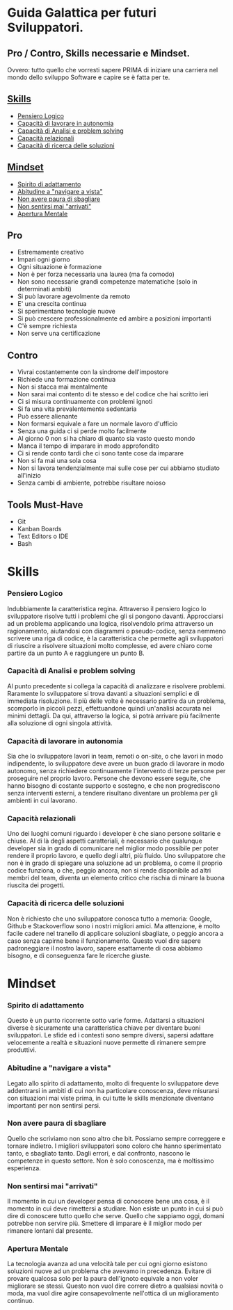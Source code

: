 # Guida Galattica per futuri Sviluppatori.
## Pro / Contro, Skills necessarie e Mindset.
Ovvero: tutto quello che vorresti sapere PRIMA di iniziare una carriera nel mondo dello sviluppo Software e capire se è fatta per te.

[Skills](#skills-1)
-----------------

- [Pensiero Logico](#pensiero-logico)
- [Capacità di lavorare in autonomia](#capacità-di-lavorare-in-autonomia)
- [Capacità di Analisi e problem solving](#capacità-di-analisi-e-problem-solving)
- [Capacità relazionali](#capacità-relazionali)
- [Capacità di ricerca delle soluzioni](#capacità-di-ricerca-delle-soluzioni)

[Mindset](#mindset-1)
-----------------

- [Spirito di adattamento](#spirito-di-adattamento)
- [Abitudine a "navigare a vista"](#abitudine-a-navigare-a-vista)
- [Non avere paura di sbagliare](#non-avere-paura-di-sbagliare)
- [Non sentirsi mai "arrivati"](#curiosità-e-fame-di-apprendimento)
- [Apertura Mentale](#apertura-mentale)

## Pro

- Estremamente creativo
- Impari ogni giorno
- Ogni situazione è formazione
- Non è per forza necessaria una laurea (ma fa comodo)
- Non sono necessarie grandi competenze matematiche (solo in determinati ambiti)
- Si può lavorare agevolmente da remoto
- E' una crescita continua
- Si sperimentano tecnologie nuove
- Si può crescere professionalmente ed ambire a posizioni importanti
- C'è sempre richiesta
- Non serve una certificazione

## Contro

- Vivrai costantemente con la sindrome dell'impostore
- Richiede una formazione continua
- Non si stacca mai mentalmente
- Non sarai mai contento di te stesso e del codice che hai scritto ieri
- Ci si misura continuamente con problemi ignoti
- Si fa una vita prevalentemente sedentaria
- Può essere alienante
- Non formarsi equivale a fare un normale lavoro d'ufficio
- Senza una guida ci si perde molto facilmente
- Al giorno 0 non si ha chiaro di quanto sia vasto questo mondo
- Manca il tempo di imparare in modo approfondito
- Ci si rende conto tardi che ci sono tante cose da imparare
- Non si fa mai una sola cosa 
- Non si lavora tendenzialmente mai sulle cose per cui abbiamo studiato all'inizio
- Senza cambi di ambiente, potrebbe risultare noioso

## Tools Must-Have

- Git
- Kanban Boards
- Text Editors o IDE
- Bash

# Skills

### Pensiero Logico

Indubbiamente la caratteristica regina. 
Attraverso il pensiero logico lo sviluppatore risolve tutti i problemi che gli si pongono davanti.
Approcciarsi ad un problema applicando una logica, risolvendolo prima attraverso un ragionamento, aiutandosi con diagrammi o pseudo-codice, senza nemmeno scrivere una riga di codice, è la caratteristica che permette agli sviluppatori di riuscire a risolvere situazioni molto complesse, ed avere chiaro come partire da un punto A e raggiungere un punto B.

### Capacità di Analisi e problem solving

Al punto precedente si collega la capacità di analizzare e risolvere problemi.
Raramente lo sviluppatore si trova davanti a situazioni semplici e di immediata risoluzione. Il più delle volte è necessario partire da un problema, scomporlo in piccoli pezzi, effettuandone quindi un'analisi accurata nei minimi dettagli.
Da qui, attraverso la logica, si potrà arrivare più facilmente alla soluzione di ogni singola attività.

### Capacità di lavorare in autonomia

Sia che lo sviluppatore lavori in team, remoti o on-site, o che lavori in modo indipendente, lo sviluppatore deve avere un buon grado di lavorare in modo autonomo, senza richiedere continuamente l'intervento di terze persone per proseguire nel proprio lavoro.
Persone che devono essere seguite, che hanno bisogno di costante supporto e sostegno, e che non progrediscono senza interventi esterni, a tendere risultano diventare un problema per gli ambienti in cui lavorano.

### Capacità relazionali

Uno dei luoghi comuni riguardo i developer è che siano persone solitarie e chiuse.
Al di là degli aspetti caratteriali, è necessario che qualunque developer sia in grado di comunicare nel miglior modo possibile per poter rendere il proprio lavoro, e quello degli altri, più fluido.
Uno sviluppatore che non è in grado di spiegare una soluzione ad un problema, o come il proprio codice funziona, o che, peggio ancora, non si rende disponibile ad altri membri del team, diventa un elemento critico che rischia di minare la buona riuscita dei progetti. 

### Capacità di ricerca delle soluzioni

Non è richiesto che uno sviluppatore conosca tutto a memoria: Google, Github e Stackoverflow sono i nostri migliori amici.
Ma attenzione, è molto facile cadere nel tranello di applicare soluzioni sbagliate, o peggio ancora a caso senza capirne bene il funzionamento.
Questo vuol dire sapere padroneggiare il nostro lavoro, sapere esattamente di cosa abbiamo bisogno, e di conseguenza fare le ricerche giuste.


# Mindset

### Spirito di adattamento

Questo è un punto ricorrente sotto varie forme.
Adattarsi a situazioni diverse è sicuramente una caratteristica chiave per diventare buoni sviluppatori. 
Le sfide ed i contesti sono sempre diversi, sapersi adattare velocemente a realtà e situazioni nuove permette di rimanere sempre produttivi. 

### Abitudine a "navigare a vista"

Legato allo spirito di adattamento, molto di frequente lo sviluppatore deve addentrarsi in ambiti di cui non ha particolare conoscenza, deve misurarsi con situazioni mai viste prima, in cui tutte le skills menzionate diventano importanti per non sentirsi persi.

### Non avere paura di sbagliare

Quello che scriviamo non sono altro che bit. Possiamo sempre correggere e tornare indietro.
I migliori sviluppatori sono coloro che hanno sperimentato tanto, e sbagliato tanto.
Dagli errori, e dal confronto, nascono le competenze in questo settore.
Non è solo conoscenza, ma è moltissimo esperienza.

### Non sentirsi mai "arrivati"

Il momento in cui un developer pensa di conoscere bene una cosa, è il momento in cui deve rimettersi a studiare.
Non esiste un punto in cui si può dire di conoscere tutto quello che serve.
Quello che sappiamo oggi, domani potrebbe non servire più.
Smettere di imparare è il miglior modo per rimanere lontani dal presente.

### Apertura Mentale

La tecnologia avanza ad una velocità tale per cui ogni giorno esistono soluzioni nuove ad un problema che avevamo in precedenza.
Evitare di provare qualcosa solo per la paura dell'ignoto equivale a non voler migliorare se stessi.
Questo non vuol dire correre dietro a qualsiasi novità o moda, ma vuol dire agire consapevolmente nell'ottica di un miglioramento continuo.

